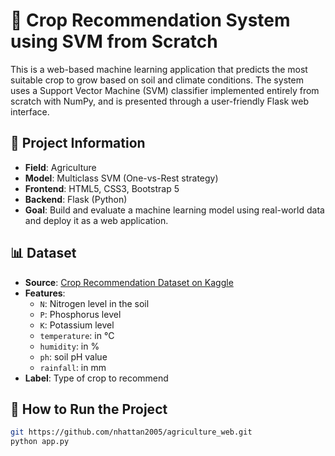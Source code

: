 # 🌾 Crop Recommendation System using SVM from Scratch

This is a web-based machine learning application that predicts the most suitable crop to grow based on soil and climate conditions. The system uses a Support Vector Machine (SVM) classifier implemented entirely from scratch with NumPy, and is presented through a user-friendly Flask web interface.

## 📌 Project Information

- **Field**: Agriculture
- **Model**: Multiclass SVM (One-vs-Rest strategy)
- **Frontend**: HTML5, CSS3, Bootstrap 5
- **Backend**: Flask (Python)
- **Goal**: Build and evaluate a machine learning model using real-world data and deploy it as a web application.

## 📊 Dataset

- **Source**: [Crop Recommendation Dataset on Kaggle](https://www.kaggle.com/code/atharvaingle/crop-recommendation-system/input)
- **Features**:
  - `N`: Nitrogen level in the soil
  - `P`: Phosphorus level
  - `K`: Potassium level
  - `temperature`: in °C
  - `humidity`: in %
  - `ph`: soil pH value
  - `rainfall`: in mm
- **Label**: Type of crop to recommend


## 🚀 How to Run the Project

```bash
git https://github.com/nhattan2005/agriculture_web.git
python app.py
